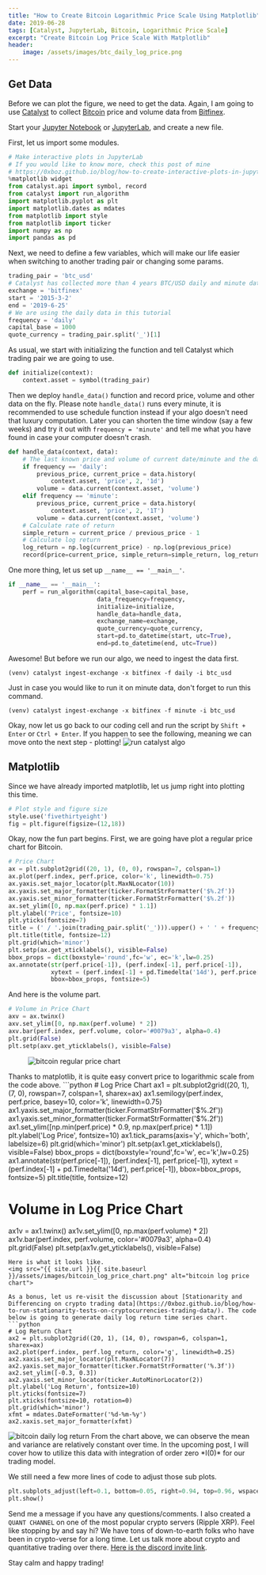 ```yaml
---
title: "How to Create Bitcoin Logarithmic Price Scale Using Matplotlib"
date: 2019-06-28
tags: [Catalyst, JupyterLab, Bitcoin, Logarithmic Price Scale]
excerpt: "Create Bitcoin Log Price Scale With Matplotlib"
header:
    image: /assets/images/btc_daily_log_price.png
---
```

## Get Data
Before we can plot the figure, we need to get the data. Again, I am going to use [Catalyst](https://enigma.co/catalyst/) to collect [Bitcoin](https://bitcoin.org/bitcoin.pdf) price and volume data from [Bitfinex](https://www.bitfinex.com/).

Start your [Jupyter Notebook](https://jupyter.org/install) or [JupyterLab](https://jupyterlab.readthedocs.io/en/stable/), and create a new file.

First, let us import some modules.
```python
# Make interactive plots in JupyterLab
# If you would like to know more, check this post of mine
# https://0xboz.github.io/blog/how-to-create-interactive-plots-in-jupyterlab/
%matplotlib widget
from catalyst.api import symbol, record
from catalyst import run_algorithm
import matplotlib.pyplot as plt
import matplotlib.dates as mdates
from matplotlib import style
from matplotlib import ticker
import numpy as np
import pandas as pd
```
Next, we need to define a few variables, which will make our life easier when switching to another trading pair or changing some params.
```python
trading_pair = 'btc_usd'
# Catalyst has collected more than 4 years BTC/USD daily and minute data from Bitfinex
exchange = 'bitfinex'
start = '2015-3-2'
end = '2019-6-25'
# We are using the daily data in this tutorial
frequency = 'daily'
capital_base = 1000
quote_currency = trading_pair.split('_')[1]
```
As usual, we start with initializing the function and tell Catalyst which trading pair we are going to use.
```python
def initialize(context):
    context.asset = symbol(trading_pair)
```
Then we deploy ```handle_data()``` function and record price, volume and other data on the fly. Please note ```handle_data()``` runs every minute, it is recommended to use schedule function instead if your algo doesn't need that luxury computation. Later you can shorten the time window (say a few weeks) and try it out with ```frequency = 'minute'``` and tell me what you have found in case your computer doesn't crash.
```python
def handle_data(context, data):
    # The last known price and volume of current date/minute and the day/minute before
    if frequency == 'daily':
        previous_price, current_price = data.history(
            context.asset, 'price', 2, '1d')
        volume = data.current(context.asset, 'volume')
    elif frequency == 'minute':
        previous_price, current_price = data.history(
            context.asset, 'price', 2, '1T')
        volume = data.current(context.asset, 'volume')
    # Calculate rate of return
    simple_return = current_price / previous_price - 1
    # Calculate log return
    log_return = np.log(current_price) - np.log(previous_price)
    record(price=current_price, simple_return=simple_return, log_return=log_return, volume=volume)
```
One more thing, let us set up ```__name__ == '__main__'```.
```python
if __name__ == '__main__':   
    perf = run_algorithm(capital_base=capital_base,
                         data_frequency=frequency,
                         initialize=initialize,
                         handle_data=handle_data,                      
                         exchange_name=exchange,
                         quote_currency=quote_currency,
                         start=pd.to_datetime(start, utc=True),
                         end=pd.to_datetime(end, utc=True))
```
Awesome! But before we run our algo, we need to ingest the data first.
```
(venv) catalyst ingest-exchange -x bitfinex -f daily -i btc_usd
```
Just in case you would like to run it on minute data, don't forget to run this command.
```
(venv) catalyst ingest-exchange -x bitfinex -f minute -i btc_usd
```
Okay, now let us go back to our coding cell and run the script by ```Shift + Enter``` or ```Ctrl + Enter```. If you happen to see the following, meaning we can move onto the next step - plotting!
<img src="{{ site.url }}{{ site.baseurl }}/assets/images/run_catalyst_algo.png" alt="run catalyst algo">
## Matplotlib
Since we have already imported matplotlib, let us jump right into plotting this time.
```python
# Plot style and figure size
style.use('fivethirtyeight')
fig = plt.figure(figsize=(12,18))
```
Okay, now the fun part begins. First, we are going have plot a regular price chart for Bitcoin.
```python
# Price Chart
ax = plt.subplot2grid((20, 1), (0, 0), rowspan=7, colspan=1)
ax.plot(perf.index, perf.price, color='k', linewidth=0.75)
ax.yaxis.set_major_locator(plt.MaxNLocator(10))
ax.yaxis.set_major_formatter(ticker.FormatStrFormatter('$%.2f'))
ax.yaxis.set_minor_formatter(ticker.FormatStrFormatter('$%.2f'))
ax.set_ylim([0, np.max(perf.price) * 1.1])
plt.ylabel('Price', fontsize=10)
plt.yticks(fontsize=7)
title = (' / '.join(trading_pair.split('_'))).upper() + ' ' + frequency.title()
plt.title(title, fontsize=12)
plt.grid(which='minor')
plt.setp(ax.get_xticklabels(), visible=False)
bbox_props = dict(boxstyle='round',fc='w', ec='k',lw=0.25)
ax.annotate(str(perf.price[-1]), (perf.index[-1], perf.price[-1]),
            xytext = (perf.index[-1] + pd.Timedelta('14d'), perf.price[-1]), 
            bbox=bbox_props, fontsize=5)
```
And here is the volume part.
```python
# Volume in Price Chart
axv = ax.twinx()
axv.set_ylim([0, np.max(perf.volume) * 2])
axv.bar(perf.index, perf.volume, color='#0079a3', alpha=0.4)
plt.grid(False)
plt.setp(axv.get_yticklabels(), visible=False)
```
<figure style='width: 1200'>
<img src="{{ site.url }}{{ site.baseurl }}/assets/images/bitcoin_regular_price_chart.png" alt="bitcoin regular price chart">
</figure>
Thanks to matplotlib, it is quite easy convert price to logarithmic scale from the code above. 
```python
# Log Price Chart
ax1 = plt.subplot2grid((20, 1), (7, 0), rowspan=7, colspan=1, sharex=ax)
ax1.semilogy(perf.index, perf.price, basey=10, color='k', linewidth=0.75)
ax1.yaxis.set_major_formatter(ticker.FormatStrFormatter('$%.2f'))
ax1.yaxis.set_minor_formatter(ticker.FormatStrFormatter('$%.2f'))
ax1.set_ylim([np.min(perf.price) * 0.9, np.max(perf.price) * 1.1])
plt.ylabel('Log Price', fontsize=10)
ax1.tick_params(axis='y', which='both', labelsize=6)
plt.grid(which='minor')
plt.setp(ax1.get_xticklabels(), visible=False)
bbox_props = dict(boxstyle='round',fc='w', ec='k',lw=0.25)
ax1.annotate(str(perf.price[-1]), (perf.index[-1], perf.price[-1]),
            xytext = (perf.index[-1] + pd.Timedelta('14d'), perf.price[-1]), 
            bbox=bbox_props, fontsize=5)
plt.title(title, fontsize=12)

# Volume in Log Price Chart
ax1v = ax1.twinx()
ax1v.set_ylim([0, np.max(perf.volume) * 2])
ax1v.bar(perf.index, perf.volume, color='#0079a3', alpha=0.4)
plt.grid(False)
plt.setp(ax1v.get_yticklabels(), visible=False)
```
Here is what it looks like.
<img src="{{ site.url }}{{ site.baseurl }}/assets/images/bitcoin_log_price_chart.png" alt="bitcoin log price chart">

As a bonus, let us re-visit the discussion about [Stationarity and Differencing on crypto trading data](https://0xboz.github.io/blog/how-to-run-stationarity-tests-on-cryptocurrencies-trading-data/). The code below is going to generate daily log return time series chart.
```python
# Log Return Chart
ax2 = plt.subplot2grid((20, 1), (14, 0), rowspan=6, colspan=1, sharex=ax)
ax2.plot(perf.index, perf.log_return, color='g', linewidth=0.25)
ax2.xaxis.set_major_locator(plt.MaxNLocator(7))
ax2.yaxis.set_major_formatter(ticker.FormatStrFormatter('%.3f'))
ax2.set_ylim([-0.3, 0.3])
ax2.yaxis.set_minor_locator(ticker.AutoMinorLocator(2))
plt.ylabel('Log Return', fontsize=10)
plt.yticks(fontsize=7)
plt.xticks(fontsize=10, rotation=0)
plt.grid(which='minor')
xfmt = mdates.DateFormatter('%d-%m-%y')
ax2.xaxis.set_major_formatter(xfmt)
``` 
<img src="{{ site.url }}{{ site.baseurl }}/assets/images/bitcoin_daily_log_return.png" alt="bitcoin daily log return">
From the chart above, we can observe the mean and variance are relatively constant over time. In the upcoming post, I will cover how to utilize this data with integration of order zero *I(0)* for our trading model.

We still need a few more lines of code to adjust those sub plots.
```python
plt.subplots_adjust(left=0.1, bottom=0.05, right=0.94, top=0.96, wspace=0.2, hspace=1)
plt.show()
```

Send me a message if you have any questions/comments. I also created a ```QUANT CHANNEL``` on one of the most popular crypto servers (Ripple XRP). Feel like stopping by and say hi? We have tons of down-to-earth folks who have been in crypto-verse for a long time. Let us talk more about crypto and quantitative trading over there. [Here is the discord invite link](https://discord.gg/jchMcc2). 

Stay calm and happy trading!

